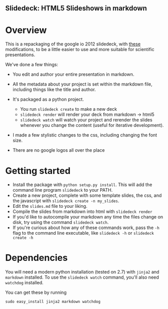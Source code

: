 Slidedeck: HTML5 Slideshows in markdown
---------------------------------------

Overview
========

This is a repackaging of the google io 2012 slidedeck, with [these](https://github.com/francescolaffi/elastic-google-io-slides) modifications, to be a little easier to use and more suitable for scientific presentations.

We've done a few things:

- You edit and author your entire presentation in markdown.
- All the metadata about your project is set within the markdown file, including things like
  the title and author.
- It's packaged as a python project.
    - You run `slidedeck create` to make a new deck
	- `slidedeck render` will render your deck from markdown -> html5
	- `slidedeck watch` will watch your project and rerender the slides whenever you change the
	   content (useful for iterative development).

- I made a few stylistic changes to the css, including changing the font size.
- There are no google logos all over the place


Getting started
===============
- Install the package with `python setup.py install`. This will add the command
  line program `slidedeck` to your PATH.
- Create a new project, complete with some template slides, the css, and the
  javascript with `slidedeck create -n my_slides`.
- Edit the `slides.md` file to your liking.
- Compile the slides from markdown into html with `slidedeck render`
- If you'd like to autocompile your markdown any time the files change on disk, try
  using the command `slidedeck watch`.
- If you're curious about how any of these commands work, pass the `-h` flag to the
  command line executable, like `slidedeck -h` or `slidedeck create -h`
  
Dependencies
============

You will need a modern python installation (tested on 2.7) with
`jinja2` and `markdown` installed. To use the `slidedeck watch` command,
you'll also need `watchdog` installed.

You can get these by running

```
sudo easy_install jinja2 markdown watchdog
```



